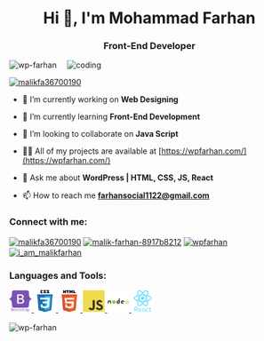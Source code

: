 
<h1 align="center">Hi 👋, I'm Mohammad Farhan</h1>
<h3 align="center">Front-End Developer</h3>

<img align="right" alt="coding" width="400" src="https://camo.githubusercontent.com/cae12fddd9d6982901d82580bdf321d81fb299141098ca1c2d4891870827bf17/68747470733a2f2f6d69726f2e6d656469756d2e636f6d2f6d61782f313336302f302a37513379765349765f7430696f4a2d5a2e676966"></img>

<p align="left"> <img src="https://komarev.com/ghpvc/?username=wp-farhan&label=Profile%20views&color=0e75b6&style=flat" alt="wp-farhan" /> </p>

<p align="left"> <a href="https://twitter.com/malikfa36700190" target="blank"><img src="https://img.shields.io/twitter/follow/malikfa36700190?logo=twitter&style=for-the-badge" alt="malikfa36700190" /></a> </p>

- 🔭 I’m currently working on **Web Designing**

- 🌱 I’m currently learning **Front-End Development**

- 👯 I’m looking to collaborate on **Java Script**

- 👨‍💻 All of my projects are available at [https://wpfarhan.com/](https://wpfarhan.com/)

- 💬 Ask me about **WordPress | HTML, CSS, JS, React**

- 📫 How to reach me **farhansocial1122@gmail.com**

<h3 align="left">Connect with me:</h3>
<p align="left">
<a href="https://twitter.com/malikfa36700190" target="blank"><img align="center" src="https://raw.githubusercontent.com/rahuldkjain/github-profile-readme-generator/master/src/images/icons/Social/twitter.svg" alt="malikfa36700190" height="30" width="40" /></a>
<a href="https://linkedin.com/in/malik-farhan-8917b8212" target="blank"><img align="center" src="https://raw.githubusercontent.com/rahuldkjain/github-profile-readme-generator/master/src/images/icons/Social/linked-in-alt.svg" alt="malik-farhan-8917b8212" height="30" width="40" /></a>
<a href="https://fb.com/wpfarhan" target="blank"><img align="center" src="https://raw.githubusercontent.com/rahuldkjain/github-profile-readme-generator/master/src/images/icons/Social/facebook.svg" alt="wpfarhan" height="30" width="40" /></a>
<a href="https://instagram.com/i_am_malikfarhan" target="blank"><img align="center" src="https://raw.githubusercontent.com/rahuldkjain/github-profile-readme-generator/master/src/images/icons/Social/instagram.svg" alt="i_am_malikfarhan" height="30" width="40" /></a>
</p>

<h3 align="left">Languages and Tools:</h3>
<p align="left"> <a href="https://getbootstrap.com" target="_blank" rel="noreferrer"> <img src="https://raw.githubusercontent.com/devicons/devicon/master/icons/bootstrap/bootstrap-plain-wordmark.svg" alt="bootstrap" width="40" height="40"/> </a> <a href="https://www.w3schools.com/css/" target="_blank" rel="noreferrer"> <img src="https://raw.githubusercontent.com/devicons/devicon/master/icons/css3/css3-original-wordmark.svg" alt="css3" width="40" height="40"/> </a> <a href="https://www.w3.org/html/" target="_blank" rel="noreferrer"> <img src="https://raw.githubusercontent.com/devicons/devicon/master/icons/html5/html5-original-wordmark.svg" alt="html5" width="40" height="40"/> </a> <a href="https://developer.mozilla.org/en-US/docs/Web/JavaScript" target="_blank" rel="noreferrer"> <img src="https://raw.githubusercontent.com/devicons/devicon/master/icons/javascript/javascript-original.svg" alt="javascript" width="40" height="40"/> </a> <a href="https://nodejs.org" target="_blank" rel="noreferrer"> <img src="https://raw.githubusercontent.com/devicons/devicon/master/icons/nodejs/nodejs-original-wordmark.svg" alt="nodejs" width="40" height="40"/> </a> <a href="https://reactjs.org/" target="_blank" rel="noreferrer"> <img src="https://raw.githubusercontent.com/devicons/devicon/master/icons/react/react-original-wordmark.svg" alt="react" width="40" height="40"/> </a> </p>

<p><img align="center" src="https://github-readme-stats.vercel.app/api/top-langs?username=wp-farhan&show_icons=true&locale=en&layout=compact" alt="wp-farhan" /></p>
